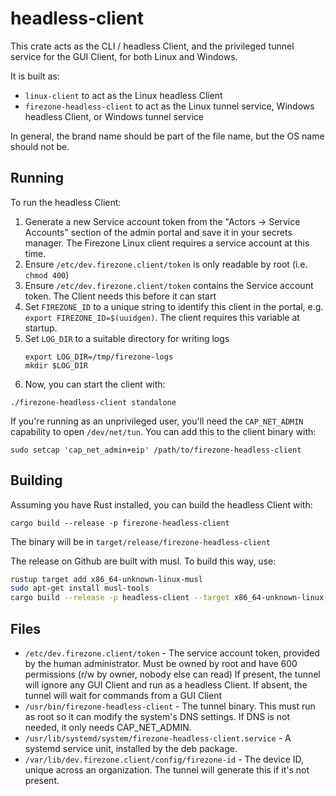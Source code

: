 # headless-client

This crate acts as the CLI / headless Client, and the privileged tunnel service for the GUI Client, for both Linux and Windows.

It is built as:
- `linux-client` to act as the Linux headless Client
- `firezone-headless-client` to act as the Linux tunnel service, Windows headless Client, or Windows tunnel service

In general, the brand name should be part of the file name, but the OS name should not be.

## Running

To run the headless Client:

1. Generate a new Service account token from the "Actors -> Service Accounts"
   section of the admin portal and save it in your secrets manager. The Firezone
   Linux client requires a service account at this time.
1. Ensure `/etc/dev.firezone.client/token` is only readable by root (i.e. `chmod 400`)
1. Ensure `/etc/dev.firezone.client/token` contains the Service account token. The Client needs this before it can start
1. Set `FIREZONE_ID` to a unique string to identify this client in the portal,
   e.g. `export FIREZONE_ID=$(uuidgen)`. The client requires this variable at
   startup.
1. Set `LOG_DIR` to a suitable directory for writing logs
   ```
   export LOG_DIR=/tmp/firezone-logs
   mkdir $LOG_DIR
   ```
1. Now, you can start the client with:

```
./firezone-headless-client standalone
```

If you're running as an unprivileged user, you'll need the `CAP_NET_ADMIN`
capability to open `/dev/net/tun`. You can add this to the client binary with:

```
sudo setcap 'cap_net_admin+eip' /path/to/firezone-headless-client
```


## Building

Assuming you have Rust installed, you can build the headless Client with:

```
cargo build --release -p firezone-headless-client
```

The binary will be in `target/release/firezone-headless-client`

The release on Github are built with musl. To build this way, use:

```bash
rustup target add x86_64-unknown-linux-musl
sudo apt-get install musl-tools
cargo build --release -p headless-client --target x86_64-unknown-linux-musl
```

## Files

- `/etc/dev.firezone.client/token` - The service account token, provided by the human administrator. Must be owned by root and have 600 permissions (r/w by owner, nobody else can read) If present, the tunnel will ignore any GUI Client and run as a headless Client. If absent, the tunnel will wait for commands from a GUI Client
- `/usr/bin/firezone-headless-client` - The tunnel binary. This must run as root so it can modify the system's DNS settings. If DNS is not needed, it only needs CAP_NET_ADMIN.
- `/usr/lib/systemd/system/firezone-headless-client.service` - A systemd service unit, installed by the deb package.
- `/var/lib/dev.firezone.client/config/firezone-id` - The device ID, unique across an organization. The tunnel will generate this if it's not present.
